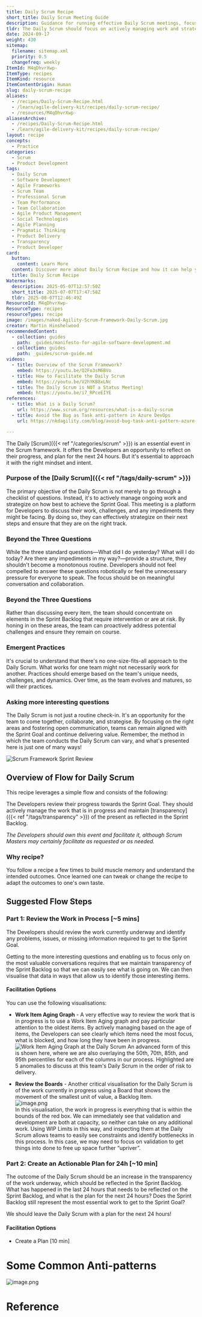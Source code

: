 ```yaml
---
title: Daily Scrum Recipe
short_title: Daily Scrum Meeting Guide
description: Guidance for running effective Daily Scrum meetings, focusing on collaboration, transparency, and actionable planning to help teams achieve their Sprint Goals.
tldr: The Daily Scrum should focus on actively managing work and strategizing to achieve the Sprint Goal, not just following a checklist. Teams should use visual tools like Work Item Aging graphs and boards to identify risks and bottlenecks, concentrating on items that need attention. Encourage teams to adapt the format to their needs, ensure transparency, and leave each meeting with a clear 24-hour action plan.
date: 2024-09-17
weight: 430
sitemap:
  filename: sitemap.xml
  priority: 0.5
  changefreq: weekly
ItemId: M4qDhvrXwp-
ItemType: recipes
ItemKind: resource
ItemContentOrigin: Human
slug: daily-scrum-recipe
aliases:
  - /recipes/Daily-Scrum-Recipe.html
  - /learn/agile-delivery-kit/recipes/daily-scrum-recipe/
  - /resources/M4qDhvrXwp-
aliasesArchive:
  - /recipes/Daily-Scrum-Recipe.html
  - /learn/agile-delivery-kit/recipes/daily-scrum-recipe/
layout: recipe
concepts:
  - Practice
categories:
  - Scrum
  - Product Development
tags:
  - Daily Scrum
  - Software Development
  - Agile Frameworks
  - Scrum Team
  - Professional Scrum
  - Team Performance
  - Team Collaboration
  - Agile Product Management
  - Social Technologies
  - Agile Planning
  - Pragmatic Thinking
  - Product Delivery
  - Transparency
  - Product Developer
card:
  button:
    content: Learn More
  content: Discover more about Daily Scrum Recipe and how it can help you in your Agile journey!
  title: Daily Scrum Recipe
Watermarks:
  description: 2025-05-07T12:57:50Z
  short_title: 2025-07-07T17:47:58Z
  tldr: 2025-08-07T12:46:49Z
ResourceId: M4qDhvrXwp-
ResourceType: recipes
resourceTypes: recipe
image: /images/naked-Agility-Scrum-Framework-Daily-Scrum.jpg
creator: Martin Hinshelwood
recommendedContent:
  - collection: guides
    path: _guides/manifesto-for-agile-software-development.md
  - collection: guides
    path: _guides/scrum-guide.md
videos:
  - title: Overview of the Scrum Framework?
    embed: https://youtu.be/Q2Fo3sM6BVo
  - title: How to Facilitate the Daily Scrum
    embed: https://youtu.be/V2hYKB8xLNc
  - title: The Daily Scrum is NOT a Status Meeting!
    embed: https://youtu.be/i7_RPceEIYE
references:
  - title: What is a Daily Scrum?
    url: https://www.scrum.org/resources/what-is-a-daily-scrum
  - title: Avoid the Bug as Task anti-pattern in Azure DevOps
    url: https://nkdagility.com/blog/avoid-bug-task-anti-pattern-azure-devops

---
```

The Daily [Scrum]({{< ref "/categories/scrum" >}}) is an essential event in the Scrum framework. It offers the
Developers an opportunity to reflect on their progress, and plan for the next 24
hours. But it's essential to approach it with the right mindset and intent.

### Purpose of the [Daily Scrum]({{< ref "/tags/daily-scrum" >}})

The primary objective of the Daily Scrum is not merely to go through a checklist
of questions. Instead, it's to actively manage ongoing work and strategize on
how best to achieve the Sprint Goal. This meeting is a platform for Developers
to discuss their work, challenges, and any impediments they might be facing. By
doing so, they can effectively strategize on their next steps and ensure that
they are on the right track.

### Beyond the Three Questions

While the three standard questions—What did I do yesterday? What will I do
today? Are there any impediments in my way?—provide a structure, they shouldn't
become a monotonous routine. Developers should not feel compelled to answer
these questions robotically or feel the unnecessary pressure for everyone to
speak. The focus should be on meaningful conversation and collaboration.

### Beyond the Three Questions

Rather than discussing every item, the team should concentrate on elements in
the Sprint Backlog that require intervention or are at risk. By honing in on
these areas, the team can proactively address potential challenges and ensure
they remain on course.

### Emergent Practices

It's crucial to understand that there's no one-size-fits-all approach to the
Daily Scrum. What works for one team might not necessarily work for another.
Practices should emerge based on the team's unique needs, challenges, and
dynamics. Over time, as the team evolves and matures, so will their practices.

### Asking more interesting questions

The Daily Scrum is not just a routine check-in. It's an opportunity for the team
to come together, collaborate, and strategise. By focusing on the right areas
and fostering open communication, teams can remain aligned with the Sprint Goal
and continue delivering value. Remember, the method in which the team conducts
the Daily Scrum can vary, and what's presented here is just one of many ways!

![Scrum Framework Sprint
Review](../../assets/images/naked-agility-scrum-framework-daily-scrum.jpg)

## Overview of Flow for Daily Scrum

This recipe leverages a simple flow and consists of the following:

The Developers review their progress towards the Sprint Goal. They should
actively manage the work that is in progress and maintain [transparency]({{< ref "/tags/transparency" >}}) of the
present as reflected in the Sprint Backlog.

_The Developers should own this event and facilitate it, although Scrum Masters
may certainly facilitate as requested or as needed._

### Why recipe?

You follow a recipe a few times to build muscle memory and understand the
intended outcomes. Once learned one can tweak or change the recipe to adapt the
outcomes to one's own taste.

## Suggested Flow Steps

### Part 1: Review the Work in Process [\~5 mins]

The Developers should review the work currently underway and identify any
problems, issues, or missing information required to get to the Sprint Goal.

Getting to the more interesting questions and enabling us to focus only on the
most valuable conversations requires that we maintain transparency of the Sprint
Backlog so that we can easily see what is going on. We can then visualise that
data in ways that allow us to identify those interesting items.

#### Facilitation Options

You can use the following visualisations:

- **Work Item Aging Graph** - A very effective way to review the work that is
  in progress is to use a Work Item Aging graph and pay particular attention
  to the oldest items. By actively managing based on the age of items, the
  Developers can see clearly which items need the most focus, what is blocked,
  and how long they have been in progress.  
   ![Work Item Aging Graph at the Daily
Scrum](../../assets/images/naked-agility-DailyScrum-WorkItemAging.jpg) An
  advanced form of this is shown here, where we are also overlaying the 50th,
  70th, 85th, and 95th percentiles for each of the columns in our process.
  Highlighted are 5 anomalies to discuss at this team's Daily Scrum in the
  order of risk to delivery.

- **Review the Boards** - Another critical visualisation for the Daily Scrum
  is of the work currently in progress using a Board that shows the movement
  of the smallest unit of value, a Backlog Item.  
  ![image.png](../../assets/images/nkdAgility-ProductValueBoard.png)  
  In this visualisation, the work in progress is everything that is within the
  bounds of the red box. We can immediately see that validation and
  development are both at capacity, so neither can take on any additional
  work. Using WIP Limits in this way, and inspecting them at the Daily Scrum
  allows teams to easily see constraints and identify bottlenecks in this
  process. In this case, we may need to focus on validation to get things into
  done to free up space further “upriver”.

### Part 2: Create an Actionable Plan for 24h [\~10 min]

The outcome of the Daily Scrum should be an increase in the transparency of the
work underway, which should be reflected in the Sprint Backlog. What has
happened in the last 24 hours that needs to be reflected on the Sprint Backlog,
and what is the plan for the next 24 hours? Does the Sprint Backlog still
represent the most essential work to get to the Sprint Goal?

We should leave the Daily Scrum with a plan for the next 24 hours!

#### Facilitation Options

- Create a Plan [10 min]

# Some Common Anti-patterns

![image.png](/.attachments/image-61d227be-fe84-4577-860b-179b95e3a3d3.png)

# Reference
